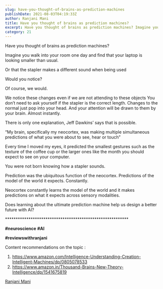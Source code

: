 ```yaml
---
slug: have-you-thought-of-brains-as-prediction-machines
publishDate: 2021-08-03T04:19:33Z
author: Ranjani Mani
title: Have you thought of brains as prediction machines? 
excerpt: Have you thought of brains as prediction machines? Imagine you walk into your room one day and find that your laptop is looking smaller than usual. Or that the stapler makes a different sound when being used Would you notice? Of course, we would. We notice these changes even if we are not attending to  ... 
category: 21
---
```


Have you thought of brains as prediction machines?

Imagine you walk into your room one day and find that your laptop is looking smaller than usual.

Or that the stapler makes a different sound when being used

Would you notice?

Of course, we would.

We notice these changes even if we are not attending to these objects You don’t need to ask yourself if the stapler is the correct length. Changes to the normal just pop into your head. And your attention will be drawn to them by your brain. Almost instantly.

There is only one explanation, Jeff Dawkins’ says that is possible.

“My brain, specifically my neocortex, was making multiple simultaneous predictions of what you were about to see, hear or touch”

Every time I moved my eyes, it predicted the smallest gestures such as the texture of the coffee cup or the larger ones like the month you should expect to see on your computer.

You were not born knowing how a stapler sounds.

Prediction was the ubiquitous function of the neocortex. Predictions of the model of the world it expects. Constantly.

Neocortex constantly learns the model of the world and it makes predictions on what it expects across sensory modalities.

Does learning about the ultimate prediction machine help us design a better future with AI?

\*\*\*\*\*\*\*\*\*\*\*\*\*\*\*\*\*\*\*\*\*\*\*\*\*\*\*\*\*\*\*\*\*\*\*\*\*\*\*\*\*\*\*\*\*\*\*\*\*\*\*\*\*\*\*\*\*\*

**#neuroscience** **#AI**

**#reviewswithranjani**

Content recommendations on the topic :

1. <https://www.amazon.com/Intelligence-Understanding-Creation-Intelligent-Machines/dp/0805078533>
2. https://www.amazon.in/Thousand-Brains-New-Theory-Intelligence/dp/1541675819

[Ranjani Mani](https://www.linkedin.com/feed/#)